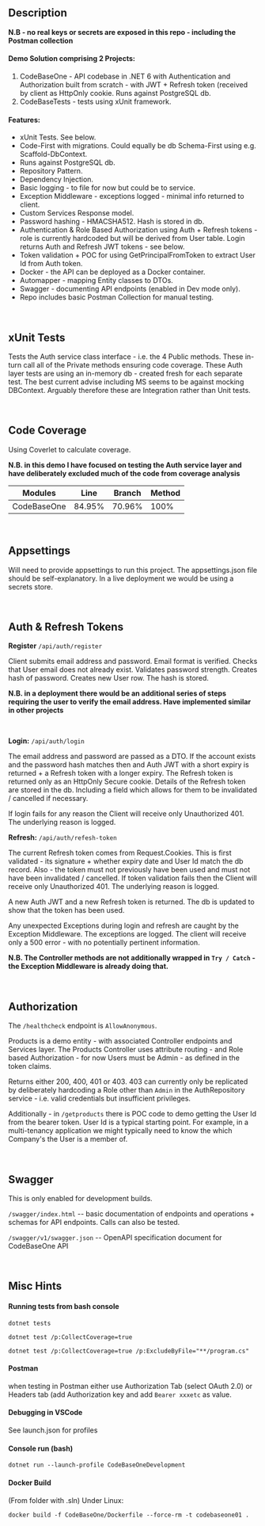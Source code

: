 ## Description

**N.B - no real keys or secrets are exposed in this repo - including the Postman collection**

#### Demo Solution comprising 2 Projects:

1. CodeBaseOne - API codebase in .NET 6 with Authentication and Authorization built from scratch - with JWT + Refresh token (received by client as HttpOnly cookie. Runs against PostgreSQL db.
2. CodeBaseTests - tests using xUnit framework.

#### Features:

- xUnit Tests. See below.
- Code-First with migrations. Could equally be db Schema-First using e.g. Scaffold-DbContext.
- Runs against PostgreSQL db.
- Repository Pattern.
- Dependency Injection.
- Basic logging - to file for now but could be to service.
- Exception Middleware - exceptions logged - minimal info returned to client.
- Custom Services Response model.
- Password hashing - HMACSHA512. Hash is stored in db.
- Authentication & Role Based Authorization using Auth + Refresh tokens - role is currently hardcoded but will be derived from User table. Login returns Auth and Refresh JWT tokens - see below.
- Token validation + POC for using GetPrincipalFromToken to extract User Id from Auth token.
- Docker - the API can be deployed as a Docker container.
- Automapper - mapping Entity classes to DTOs.
- Swagger - documenting API endpoints (enabled in Dev mode only).
- Repo includes basic Postman Collection for manual testing.

<br/>

## xUnit Tests

Tests the Auth service class interface - i.e. the 4 Public methods. These in-turn call all of the Private methods ensuring code coverage. These Auth layer tests are using an in-memory db - created fresh for each separate test. The best current advise including MS seems to be against mocking DBContext. Arguably therefore these are Integration rather than Unit tests.

<br/>

## Code Coverage

Using Coverlet to calculate coverage.

**N.B. in this demo I have focused on testing the Auth service layer and have deliberately excluded much of the code from coverage analysis**

| Modules     | Line   | Branch | Method |
| ----------- | ------ | ------ | ------ |
| CodeBaseOne | 84.95% | 70.96% | 100%   |

<br/>

## Appsettings

Will need to provide appsettings to run this project. The appsettings.json file should be self-explanatory. In a live deployment we would be using a secrets store.

<br/>

## Auth & Refresh Tokens

**Register** `/api/auth/register`

Client submits email address and password. Email format is verified. Checks that User email does not already exist. Validates password strength. Creates hash of password. Creates new User row. The hash is stored.

**N.B. in a deployment there would be an additional series of steps requiring the user to verify the email address. Have implemented similar in other projects**

<br/>

**Login:** `/api/auth/login`

The email address and password are passed as a DTO. If the account exists and the password hash matches then and Auth JWT with a short expiry is returned + a Refresh token with a longer expiry. The Refresh token is returned only as an HttpOnly Secure cookie. Details of the Refresh token are stored in the db. Including a field which allows for them to be invalidated / cancelled if necessary.

If login fails for any reason the Client will receive only Unauthorized 401. The underlying reason is logged.
<br/>

**Refresh:** `/api/auth/refesh-token`

The current Refresh token comes from Request.Cookies. This is first validated - its signature + whether expiry date and User Id match the db record. Also - the token must not previously have been used and must not have been invalidated / cancelled. If token validation fails then the Client will receive only Unauthorized 401. The underlying reason is logged.

A new Auth JWT and a new Refresh token is returned. The db is updated to show that the token has been used.

Any unexpected Exceptions during login and refresh are caught by the Exception Middleware. The exceptions are logged. The client will receive only a 500 error - with no potentially pertinent information.

**N.B. The Controller methods are not additionally wrapped in `Try / Catch` - the Exception Middleware is already doing that.**

<br/>

## Authorization

The `/healthcheck` endpoint is `AllowAnonymous`.

Products is a demo entity - with associated Controller endpoints and Services layer.
The Products Controller uses attribute routing - and Role based Authorization - for now Users must be Admin - as defined in the token claims.

Returns either 200, 400, 401 or 403. 403 can currently only be replicated by deliberately hardcoding a Role other than `Admin` in the AuthRepository service - i.e. valid credentials but insufficient privileges.

Additionally - in `/getproducts` there is POC code to demo getting the User Id from the bearer token. User Id is a typical starting point. For example, in a multi-tenancy application we might typically need to know the which Company's the User is a member of.

<br/>

## Swagger

This is only enabled for development builds.

`/swagger/index.html` -- basic documentation of endpoints and operations + schemas for API endpoints. Calls can also be tested.

`/swagger/v1/swagger.json` -- OpenAPI specification document for CodeBaseOne API

<br/>

## Misc Hints

#### Running tests from bash console

`dotnet tests`

`dotnet test /p:CollectCoverage=true`

`dotnet test /p:CollectCoverage=true /p:ExcludeByFile="**/program.cs"`

#### Postman

when testing in Postman either use Authorization Tab (select OAuth 2.0) or Headers tab (add Authorization key and add `Bearer xxxetc` as value.

#### Debugging in VSCode

See launch.json for profiles

#### Console run (bash)

`dotnet run --launch-profile CodeBaseOneDevelopment`

#### Docker Build

(From folder with .sln)
Under Linux:

`docker build -f CodeBaseOne/Dockerfile --force-rm -t codebaseone01 .`

